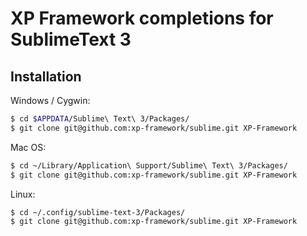 XP Framework completions for SublimeText 3
==========================================

Installation
------------

Windows / Cygwin:

```sh
$ cd $APPDATA/Sublime\ Text\ 3/Packages/
$ git clone git@github.com:xp-framework/sublime.git XP-Framework
```

Mac OS:

```sh
$ cd ~/Library/Application\ Support/Sublime\ Text\ 3/Packages/
$ git clone git@github.com:xp-framework/sublime.git XP-Framework
```

Linux:

```sh
$ cd ~/.config/sublime-text-3/Packages/
$ git clone git@github.com:xp-framework/sublime.git XP-Framework
```
